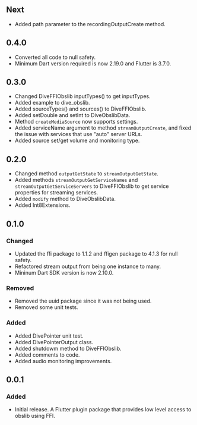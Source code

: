 ## Next

- Added path parameter to the recordingOutputCreate method.

## 0.4.0

- Converted all code to null safety.
- Minimum Dart version required is now 2.19.0 and Flutter is 3.7.0.

## 0.3.0

- Changed DiveFFIObslib inputTypes() to get inputTypes.
- Added example to dive_obslib.
- Added sourceTypes() and sources() to DiveFFIObslib.
- Added setDouble and setInt to DiveObslibData.
- Method `createMediaSource` now supports settings.
- Added serviceName argument to method `streamOutputCreate`, and fixed the issue
with services that use "auto" server URLs.
- Added source set/get volume and monitoring type.

## 0.2.0

- Changed method `outputGetState` to `streamOutputGetState`.
- Added methods `streamOutputGetServiceNames` and `streamOutputGetServiceServers` to DiveFFIObslib
to get service properties for streaming services.
- Added `modify` method to DiveObslibData.
- Added Int8Extensions.

## 0.1.0
### Changed

- Updated the ffi package to 1.1.2 and ffigen package to 4.1.3 for null safety.
- Refactored stream output from being one instance to many.
- Mininum Dart SDK version is now 2.10.0.

### Removed

- Removed the uuid package since it was not being used.
- Removed some unit tests.

### Added

- Added DivePointer unit test.
- Added DivePointerOutput class.
- Added shutdowm method to DiveFFIObslib.
- Added comments to code.
- Added audio monitoring improvements.

## 0.0.1
### Added

- Initial release. A Flutter plugin package that provides low level access to
obslib using FFI.
